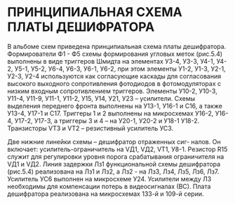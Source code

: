 # ПРИНЦИПИАЛЬНАЯ СХЕМА ПЛАТЫ ДЕШИФРАТОРА

В альбоме схем приведена принципиальная схема платы дешифратора. Формирователи Ф1 - Ф5 схемы формирования угловых меток (рис.5.4) выполнены в виде триггеров Шмидта на элементах У3-4, У3-3, У4-1, У4-2, У5-1, У5-2, У6-4, У6-3, У6-1, У6-2, при этом элементы У1-2, У1-3, У2-1, У2-3, У2-4 используются как согласующие каскады для согласования высокого выходного сопротивления фотодиодов в фотомодуляторах с низким входным сопротивлением триггеров. Элементы У10-2, У10-3, У11-4, У11-9, У11-1, У11-2, У15, У14, У21, У23 – усилители. Схемы выделения переднего фронта выполнены на У13-1, У16-1 и С16, а также У13-4, У17-1 и С17. Триггеры 1 и 2 выполнены на микросхемах У16-2, У16-4, У17-2, У17-3, а триггеры 3 и 4 – на У20-1, У20-2 и У18-1 У18-2. Транзисторы VТ3 и VТ2 – резистивный усилитель УС3.

Две нижние линейки схемы – дешифратор отраженных сиг- налов. Он включает: усилитель-ограничитель на VД1, VД2, VТ1, У8-1. Резистор R15 служит для регулировки уровня порога срабатывания ограничителя на VД1 и VД2. Линия задержки Лз1 функциональной схемы дешифратора (рис.5.4) реализована на Лз1 и Лз2, а Лз2 - на Лз3, Лз4, Лз5, Лз6, Лз7. Усилитель УС6 выполнен на микросхеме У24. Усилители между ЛЗ необходимы для компенсации потерь в видеосигналах (ВС). Плата дешифратора реализована на микросхемах 133-й и 109-й серии. 

